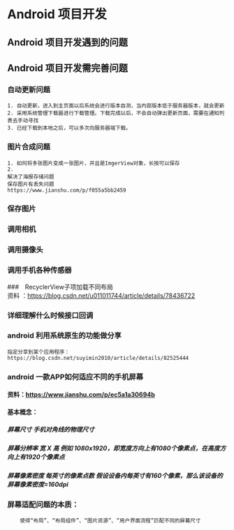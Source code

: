 # Android 项目开发
## Android 项目开发遇到的问题

## Android 项目开发需完善问题
### 自动更新问题
    1. 自动更新，进入到主页面以后系统会进行版本自测，当内部版本低于服务器版本，就会更新
    2. 采用系统管理下载器进行下载管理。下载完成以后，不会自动弹出更新页面，需要在通知列表去手动寻找
    3. 已经下载到本地之后，可以多次向服务器端下载。
    
### 图片合成问题
    1. 如何将多张图片变成一张图片，并且是ImgerView对象，长按可以保存
    2. 
    解决了海报存储问题 
    保存图片有丢失问题
    https://www.jianshu.com/p/f055a5bb2459
### 保存图片
### 调用相机
### 调用摄像头
### 调用手机各种传感器
###　RecyclerView子项加载不同布局  
    资料 ：https://blog.csdn.net/u011011744/article/details/78436722

### 详细理解什么时候接口回调

### android 利用系统原生的功能做分享
    指定分享到某个应用程序： https://blog.csdn.net/suyimin2010/article/details/82525444
    
    
###  android 一款APP如何适应不同的手机屏幕
#### 资料：https://www.jianshu.com/p/ec5a1a30694b
####  基本概念：
##### 屏幕尺寸  手机对角线的物理尺寸
##### 屏幕分辨率     宽 X  高  例如 1080x1920，即宽度方向上有1080个像素点，在高度方向上有1920个像素点
##### 屏幕像素密度   每英寸的像素点数   假设设备内每英寸有160个像素，那么该设备的屏幕像素密度=160dpi
### 屏幕适配问题的本质：
        使得“布局”、“布局组件”、“图片资源”、“用户界面流程”匹配不同的屏幕尺寸
####

